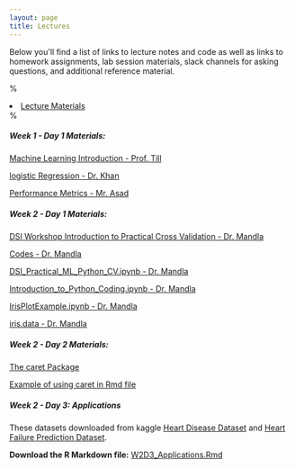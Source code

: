 ```yaml
---
layout: page
title: Lectures
---
```


Below you'll find a list of links to lecture notes and code as well as links to homework assignments, lab session materials, slack channels for asking questions, and additional reference material. 


% <li><a href="https://github.com/mlcourseukzn/DSI_Africa_ML_ShortCourse.github.io">Lecture Materials</a></li> %

##### Week 1 - Day 1 Materials:

<a href="https://mlcourseukzn.github.io/PDFLectures/Day1/MachineLearningIntro.pdf" download>Machine Learning Introduction - Prof. Till</a>

<a href="https://mlcourseukzn.github.io/PDFLectures/Day1/logisticRegression.pdf" download>logistic Regression - Dr. Khan</a>

<a href="https://mlcourseukzn.github.io/PDFLectures/Day1/PerformanceMetrics.pdf" download>Performance Metrics - Mr. Asad</a>

##### Week 2 - Day 1 Materials:

<a href="https://mlcourseukzn.github.io/PDFLectures/DSI WorkshopIntroduction_to_PracticalCrossValidation.pdf" download>DSI Workshop Introduction to Practical Cross Validation - Dr. Mandla</a>

<a href="https://mlcourseukzn.github.io/PDFLectures/Code.zip" download>Codes - Dr. Mandla</a>

<a href="https://mlcourseukzn.github.io/PDFLectures/DSI_Practical_ML_Python_CV.ipynb" download>DSI_Practical_ML_Python_CV.ipynb - Dr. Mandla</a>

<a href="https://mlcourseukzn.github.io/PDFLectures/Introduction_to_Python_Coding.ipynb" download>Introduction_to_Python_Coding.ipynb - Dr. Mandla</a>

<a href="https://mlcourseukzn.github.io/PDFLectures/IrisPlotExample.ipynb" download>IrisPlotExample.ipynb - Dr. Mandla</a>

<a href="https://mlcourseukzn.github.io/PDFLectures/iris.data" download>iris.data - Dr. Mandla</a>

##### Week 2 - Day 2 Materials:

<a href="https://topepo.github.io/caret/" target="_blank">The caret Package</a>

<a href="https://mlcourseukzn.github.io/PDFLectures/caret package.Rmd" download>Example of using caret in Rmd file</a>

##### Week 2 - Day 3: Applications

These datasets downloaded from kaggle <a href="https://www.kaggle.com/datasets/johnsmith88/heart-disease-dataset?resource=download" target="_blank">Heart Disease Dataset</a> and <a href="https://www.kaggle.com/datasets/fedesoriano/heart-failure-prediction" target="_blank">Heart Failure Prediction Dataset</a>.

**Download the R Markdown file:** <a href="https://mlcourseukzn.github.io/PDFLectures/W2D3_Applications.Rmd" download>W2D3_Applications.Rmd</a>



